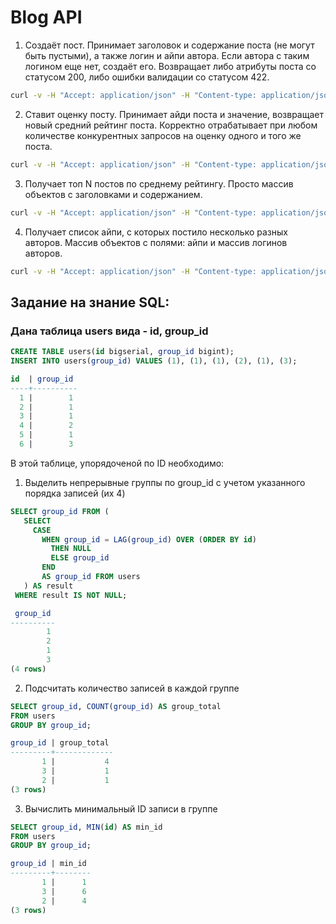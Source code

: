# Blog API

1. Создаёт пост. Принимает заголовок и содержание поста (не могут быть пустыми), а также логин и айпи автора. Если автора с таким логином еще нет, создаёт его. Возвращает либо атрибуты поста со статусом 200, либо ошибки валидации со статусом 422.

```bash
curl -v -H "Accept: application/json" -H "Content-type: application/json" -X POST -d ' {"post": {"header":"x-fa-fafds","body":"yoyoy42", "ip":"125.0.0.1", "user_login": "ttt538"}}'  http://localhost:3000/posts
```

2. Cтавит оценку посту. Принимает айди поста и значение, возвращает новый средний рейтинг поста. Корректно отрабатывает при любом количестве конкурентных запросов на оценку одного и того же поста.
```bash
curl -v -H "Accept: application/json" -H "Content-type: application/json" -X POST -d ' {"post": {"num": 3, "post_id": 42}}'  http://localhost:3000/posts/create_mark
```

3. Получает топ N постов по среднему рейтингу. Просто массив объектов с заголовками и содержанием.
```bash
curl -v -H "Accept: application/json" -H "Content-type: application/json" -X GET -d ' {"post": {"n": 5}}'  http://localhost:3000/posts/give_top_posts
```

4. Получает список айпи, с которых постило несколько разных авторов. Массив объектов с полями: айпи и массив логинов авторов.
```bash
curl -v -H "Accept: application/json" -H "Content-type: application/json" -X GET http://localhost:3000/posts/give_ip_list
```

## Задание на знание SQL:

### Дана таблица users вида - id, group_id

```sql
CREATE TABLE users(id bigserial, group_id bigint);
INSERT INTO users(group_id) VALUES (1), (1), (1), (2), (1), (3); 

id  | group_id
----+----------
  1 |        1
  2 |        1
  3 |        1
  4 |        2
  5 |        1
  6 |        3
```

В этой таблице, упорядоченой по ID необходимо: 

1. Выделить непрерывные группы по group_id с учетом указанного порядка записей (их 4) 

```sql
SELECT group_id FROM (
   SELECT
     CASE
       WHEN group_id = LAG(group_id) OVER (ORDER BY id)
         THEN NULL
         ELSE group_id
       END
       AS group_id FROM users
   ) AS result
 WHERE result IS NOT NULL;

 group_id
----------
        1
        2
        1
        3
(4 rows)
```

2. Подсчитать количество записей в каждой группе 
```sql
SELECT group_id, COUNT(group_id) AS group_total
FROM users
GROUP BY group_id;

group_id | group_total
---------+-------------
       1 |           4
       3 |           1
       2 |           1
(3 rows)
```

3. Вычислить минимальный ID записи в группе

```sql
SELECT group_id, MIN(id) AS min_id
FROM users
GROUP BY group_id;

group_id | min_id
---------+--------
       1 |      1
       3 |      6
       2 |      4
(3 rows)
```